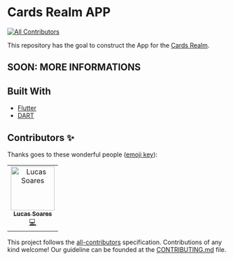 # Cards Realm APP
[![All Contributors](https://img.shields.io/badge/all_contributors-1-orange.svg?style=flat-square)](#contributors)

This repository has the goal to construct the App for the [Cards Realm](https://cardsrealm.com/).

## SOON: MORE INFORMATIONS

## Built With
* [Flutter](https://flutter.dev/)
* [DART](https://dart.dev/)

## Contributors ✨

Thanks goes to these wonderful people ([emoji key](https://allcontributors.org/docs/en/emoji-key)):

<!-- ALL-CONTRIBUTORS-LIST:START - Do not remove or modify this section -->
<!-- prettier-ignore -->
<table>
  <tr>
    <td align="center"><a href="http://lucassoares.github.io"><img src="https://avatars2.githubusercontent.com/u/17277588?v=4" width="100px;" alt="Lucas Soares "/><br /><sub><b>Lucas Soares </b></sub></a><br /><a href="https://github.com/CardsRealm/app-dart/commits?author=lucassoares" title="Code">💻</a></td>
  </tr>
</table>

<!-- ALL-CONTRIBUTORS-LIST:END -->

This project follows the [all-contributors](https://github.com/all-contributors/all-contributors) specification. Contributions of any kind welcome!
Our guideline can be founded at the [CONTRIBUTING.md](https://github.com/CardsRealm/app-dart/blob/master/CONTRIBUTING.md) file.
